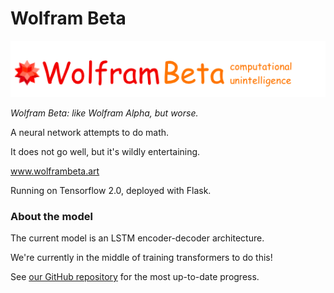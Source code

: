 # Wolfram Beta

![Wolfram Beta](logo/wolfram-beta-logo.png)

*Wolfram Beta: like Wolfram Alpha, but worse.* 

A neural network attempts to do math.

It does not go well, but it's wildly entertaining.

www.wolframbeta.art

Running on Tensorflow 2.0, deployed with Flask.

### About the model 

The current model is an LSTM encoder-decoder architecture.

We're currently in the middle of training transformers to do this!

See [our GitHub repository](https://github.com/mathemakitten/transformers-mathematics)
for the most up-to-date progress.

